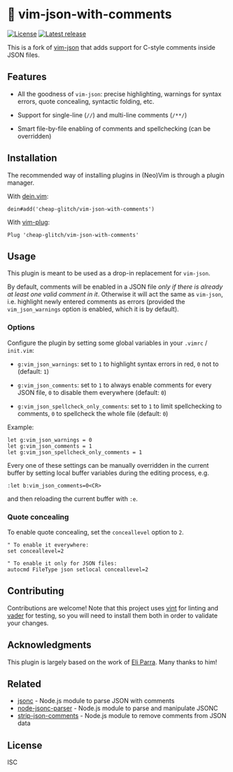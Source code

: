 # 🐏 vim-json-with-comments

[![License](https://shields.io/github/license/cheap-glitch/vim-json-with-comments)](LICENSE)
[![Latest release](https://shields.io/github/v/release/cheap-glitch/vim-json-with-comments?sort=semver&label=latest%20release&color=green)](https://github.com/cheap-glitch/vim-json-with-comments/releases/latest)

This is a fork of [vim-json](https://github.com/elzr/vim-json) that adds support
for C-style comments inside JSON files.

## Features

 * All  the goodness  of `vim-json`: precise  highlighting, warnings  for syntax
   errors, quote concealing, syntactic folding, etc.

 * Support for single-line (`//`) and multi-line comments (`/**/`)

 * Smart file-by-file enabling of comments and spellchecking (can be overridden)

## Installation

The recommended way of installing plugins in (Neo)Vim is through a plugin manager.

With [dein.vim](https://github.com/Shougo/dein.vim):
```vim
dein#add('cheap-glitch/vim-json-with-comments')
```

With [vim-plug](https://github.com/junegunn/vim-plug):
```vim
Plug 'cheap-glitch/vim-json-with-comments'
```

## Usage

This plugin is meant to be used as a drop-in replacement for `vim-json`.

By default, comments  will be enabled in  a JSON file _only if  there is already
at  least  one  valid  comment  in  it_. Otherwise  it  will  act  the  same  as
`vim-json`,  i.e.  highlight newly  entered  comments  as errors  (provided  the
`vim_json_warnings` option is enabled, which it is by default).

### Options

Configure  the plugin  by  setting  some global  variables  in  your `.vimrc`  /
`init.vim`:

 * `g:vim_json_warnings`: set to `1` to  highlight syntax errors in red, `0` not
   to (default: `1`)

 * `g:vim_json_comments`:  set to `1` to  always enable comments for  every JSON
   file, `0` to disable them everywhere (default: `0`)

 * `g:vim_json_spellcheck_only_comments`:  set to `1` to  limit spellchecking to
   comments, `0` to spellcheck the whole file (default: `0`)

Example:
```vim
let g:vim_json_warnings = 0
let g:vim_json_comments = 1
let g:vim_json_spellcheck_only_comments = 1
```

Every one of these settings can be  manually overridden in the current buffer by
setting local buffer variables during the editing process, e.g.
```vim
:let b:vim_json_comments=0<CR>
```
and then reloading the current buffer with `:e`.

### Quote concealing

To enable quote concealing, set the `conceallevel` option to `2`.

```vim
" To enable it everywhere:
set conceallevel=2

" To enable it only for JSON files:
autocmd FileType json setlocal conceallevel=2
```

## Contributing

Contributions are welcome! Note that  this project uses [vint](https://github.com/Vimjas/vint) for linting
and [vader](https://github.com/junegunn/vader.vim) for testing, so you will need to install them both in order to
validate your changes.

## Acknowledgments

This plugin is largely based on the work of [Eli Parra](https://github.com/elzr).
Many thanks to him!

## Related

 * [jsonc](https://github.com/onury/jsonc) - Node.js module to parse JSON with comments
 * [node-jsonc-parser](https://github.com/Microsoft/node-jsonc-parser) - Node.js module to parse and manipulate JSONC
 * [strip-json-comments](https://github.com/sindresorhus/strip-json-comments) - Node.js module to remove comments from JSON data

## License

ISC
